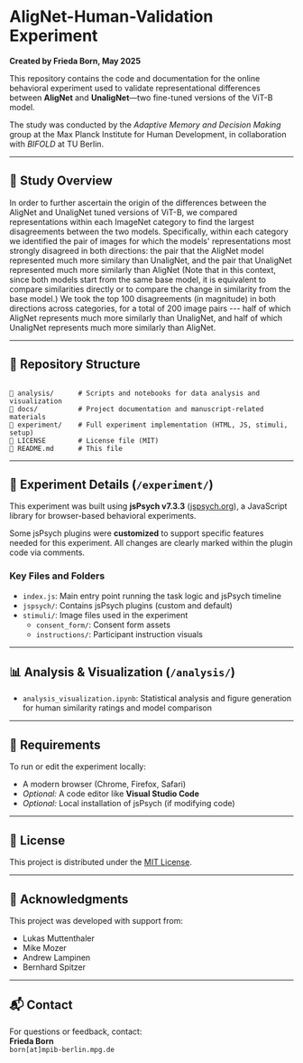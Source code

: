 <h1>AligNet-Human-Validation Experiment</h1>

<p><strong>Created by Frieda Born, May 2025</strong></p>

<p>
This repository contains the code and documentation for the online behavioral experiment used to validate representational differences between <strong>AligNet</strong> and <strong>UnaligNet</strong>—two fine-tuned versions of the ViT-B model.
</p>

<p>
The study was conducted by the <em>Adaptive Memory and Decision Making</em> group at the Max Planck Institute for Human Development, in collaboration with <em>BIFOLD</em> at TU Berlin.
</p>

<hr>

<h2>🧠 Study Overview</h2>

<p>
In order to further ascertain the origin of the differences between the AligNet and UnaligNet tuned versions of ViT-B, we compared representations within each ImageNet category to find the largest disagreements between the two models. Specifically, within each category we identified the pair of images for which the models' representations most strongly disagreed in both directions: the pair that the AligNet model represented much more similary than UnaligNet, and the pair that UnaligNet represented much more similarly than AligNet (Note that in this context, since both models start from the same base model, it is equivalent to compare similarities directly or to compare the change in similarity from the base model.) We took the top 100 disagreements (in magnitude) in both directions across categories, for a total of 200 image pairs --- half of which AligNet represents much more similarly than UnaligNet, and half of which UnaligNet represents much more similarly than AligNet.
<p>

<hr>

<h2>📁 Repository Structure</h2>

<pre><code>
📁 analysis/      # Scripts and notebooks for data analysis and visualization
📁 docs/          # Project documentation and manuscript-related materials
📁 experiment/    # Full experiment implementation (HTML, JS, stimuli, setup)
📄 LICENSE        # License file (MIT)
📄 README.md      # This file
</code></pre>

<hr>

<h2>🧪 Experiment Details (<code>/experiment/</code>)</h2>

<p>
This experiment was built using <strong>jsPsych v7.3.3</strong> 
(<a href="https://www.jspsych.org/7.3/" target="_blank">jspsych.org</a>), 
a JavaScript library for browser-based behavioral experiments.
</p>

<p>
Some jsPsych plugins were <strong>customized</strong> to support specific features needed for this experiment. All changes are clearly marked within the plugin code via comments.
</p>

<h3>Key Files and Folders</h3>

<ul>
  <li><code>index.js</code>: Main entry point running the task logic and jsPsych timeline</li>
  <li><code>jspsych/</code>: Contains jsPsych plugins (custom and default)</li>
  <li><code>stimuli/</code>: Image files used in the experiment
    <ul>
      <li><code>consent_form/</code>: Consent form assets</li>
      <li><code>instructions/</code>: Participant instruction visuals</li>
    </ul>
  </li>
</ul>

<hr>

<h2>📊 Analysis & Visualization (<code>/analysis/</code>)</h2>

<ul>
  <li><code>analysis_visualization.ipynb</code>: Statistical analysis and figure generation for human similarity ratings and model comparison</li>
</ul>

<hr>

<h2>🔧 Requirements</h2>

<p>To run or edit the experiment locally:</p>
<ul>
  <li>A modern browser (Chrome, Firefox, Safari)</li>
  <li><em>Optional:</em> A code editor like <strong>Visual Studio Code</strong></li>
  <li><em>Optional:</em> Local installation of jsPsych (if modifying code)</li>
</ul>

<hr>

<h2>📄 License</h2>

<p>This project is distributed under the <a href="LICENSE">MIT License</a>.</p>

<hr>

<h2>🙏 Acknowledgments</h2>

<p>This project was developed with support from:</p>
<ul>
  <li>Lukas Muttenthaler</li>
  <li>Mike Mozer</li>
  <li>Andrew Lampinen</li>
  <li>Bernhard Spitzer</li>
</ul>

<hr>

<h2>📬 Contact</h2>

<p>
For questions or feedback, contact:<br>
<strong>Frieda Born</strong><br>
<code>born[at]mpib-berlin.mpg.de</code>
</p>
